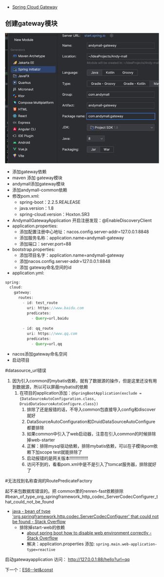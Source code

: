 - [Spring Cloud Gateway](https://docs.spring.io/spring-cloud-gateway/docs/3.0.8/reference/html/)
## 创建gateway模块
	
![](BEFORE/附件/Pasted%20image%2020231110185740.png)

- 添加gateway依赖
- maven 添加 gateway模块
- andymall添加gateway模块
- 添加andymall-common依赖
- 修改pom.xml:
	- spring-boot：2.2.5.REALEASE
	- java.version：1.8
	- spring-cloud.version：Hoxton.SR3
- AndymallGatewayApplication 开启注册发现：@EnableDiscoveryClient
- application.properties:
	- 添加配置注册中心地址：nacos.config.server-addr=127.0.0.1:8848
	- 添加服务名称：application.name=andymall-gateway
	- 添加端口：server.port=88
- bootstrap.properties:
	- 添加项目名字：application.name=andymall-gateway
	- 添加nacos.config.server-addr=127.0.0.1:8848
	- 添加 gateway命名空间的id
- application.yml:
```java
spring:
  cloud:
    gateway:
      routes:
        - id: test_route
          uri: https://www.baidu.com
          predicates:
            - Query=url,baidu

        - id: qq_route
          uri: https://www.qq.com
          predicates:
            - Query=url,qq
```
- nacos添加gateway命名空间
- 启动项目

#datasource_url错误
1. 因为引入common的mybatis依赖，就有了数据源的操作，但是这里还没有用到数据源，所以可以屏蔽mybatis的依赖
	1. 在项目的application添加：`@SpringBootApplication(exclude = {DataSourceAutoConfiguration.class, DruidDataSourceAutoConfigure.class})`
		1. 排除了还是报错的话，不导入common包直接导入config和discover就好
		2. DataSourceAutoConfiguration和DruidDataSourceAutoConfigure都要排除
		3. 如果common中引入了web启动器，注意在引入common的时候排除掉web-starter
		4. 正解：排除mysql驱动依赖，排除mybatis依赖，可以在子模块pom依赖下加scope test就能排除了
		5. 启动报错的是网关版本!!!!!!!!!!!!!!!
		6. 访问不到的，看看pom.xml中是不是引入了tomcat服务器，排除就好了

#无法找到名称查询的RoutePredicateFactory


起不来包数据库错误的。把 common里的renren-fast依赖排除
#bean_of_type_org_springframework_http_codec_ServerCodecConfigurer_that_could_not_be_found
- [java - bean of type 'org.springframework.http.codec.ServerCodecConfigurer' that could not be found - Stack Overflow](https://stackoverflow.com/questions/52447223/bean-of-type-org-springframework-http-codec-servercodecconfigurer-that-could-n)
	- 排除掉start-web的依赖
		- [about spring boot how to disable web environment correctly - Stack Overflow](https://stackoverflow.com/questions/37187519/about-spring-boot-how-to-disable-web-environment-correctly)
		- 解决：application.properties 添加: `spring.main.web-application-type=reactive`

启动gatewayapplication 
访问：
http://127.0.0.1:88/hello?url=qq

下一个：[ES6--let&const](课程&笔记/技术栈/尚硅谷/谷粒商城/步骤与问题/recources/ES6--let&const.md)
